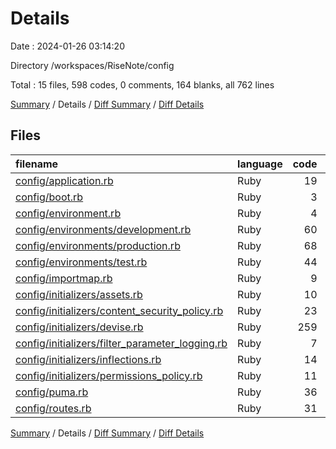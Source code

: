# Details

Date : 2024-01-26 03:14:20

Directory /workspaces/RiseNote/config

Total : 15 files,  598 codes, 0 comments, 164 blanks, all 762 lines

[Summary](results.md) / Details / [Diff Summary](diff.md) / [Diff Details](diff-details.md)

## Files
| filename | language | code | comment | blank | total |
| :--- | :--- | ---: | ---: | ---: | ---: |
| [config/application.rb](/config/application.rb) | Ruby | 19 | 0 | 5 | 24 |
| [config/boot.rb](/config/boot.rb) | Ruby | 3 | 0 | 2 | 5 |
| [config/environment.rb](/config/environment.rb) | Ruby | 4 | 0 | 2 | 6 |
| [config/environments/development.rb](/config/environments/development.rb) | Ruby | 60 | 0 | 25 | 85 |
| [config/environments/production.rb](/config/environments/production.rb) | Ruby | 68 | 0 | 26 | 94 |
| [config/environments/test.rb](/config/environments/test.rb) | Ruby | 44 | 0 | 17 | 61 |
| [config/importmap.rb](/config/importmap.rb) | Ruby | 9 | 0 | 2 | 11 |
| [config/initializers/assets.rb](/config/initializers/assets.rb) | Ruby | 10 | 0 | 3 | 13 |
| [config/initializers/content_security_policy.rb](/config/initializers/content_security_policy.rb) | Ruby | 23 | 0 | 3 | 26 |
| [config/initializers/devise.rb](/config/initializers/devise.rb) | Ruby | 259 | 0 | 55 | 314 |
| [config/initializers/filter_parameter_logging.rb](/config/initializers/filter_parameter_logging.rb) | Ruby | 7 | 0 | 2 | 9 |
| [config/initializers/inflections.rb](/config/initializers/inflections.rb) | Ruby | 14 | 0 | 3 | 17 |
| [config/initializers/permissions_policy.rb](/config/initializers/permissions_policy.rb) | Ruby | 11 | 0 | 1 | 12 |
| [config/puma.rb](/config/puma.rb) | Ruby | 36 | 0 | 8 | 44 |
| [config/routes.rb](/config/routes.rb) | Ruby | 31 | 0 | 10 | 41 |

[Summary](results.md) / Details / [Diff Summary](diff.md) / [Diff Details](diff-details.md)